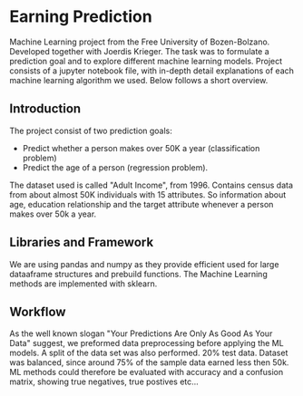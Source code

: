 # Earning Prediction

Machine Learning project from the Free University of Bozen-Bolzano. Developed together with Joerdis Krieger. The task was to formulate a prediction goal and to explore different machine learning models. Project consists of a jupyter notebook file, with in-depth detail explanations of each machine learning algorithm we used. Below follows a short overview. 

## Introduction 
The project consist of two prediction goals: 
- Predict whether a person makes over 50K a year (classification problem)
- Predict the age of a person (regression problem).

The dataset used is called "Adult Income", from 1996. Contains census data from about almost 50K individuals with 15 attributes. So information about age, education relationship and the target attribute whenever a person makes over 50k a year.

## Libraries and Framework 
We are using pandas and numpy as they provide efficient used for large dataaframe structures and prebuild functions. The Machine Learning methods are implemented with sklearn. 

## Workflow 
As the well known slogan "Your Predictions Are Only As Good As Your Data" suggest, we preformed data preprocessing before applying the ML models. A split of the data set was also performed. 20% test data. Dataset was  balanced, since around 75% of the sample data earned less then 50k. ML methods could therefore be evaluated with accuracy and a confusion matrix, showing true negatives, true postives etc... 

